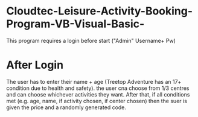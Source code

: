 # Cloudtec-Leisure-Activity-Booking-Program-VB-Visual-Basic-
This program requires a login before start ("Admin" Username+ Pw)

# After Login
The user has to enter their name + age (Treetop Adventure has an 17+ condition due to health and safety).
the user cna choose from 1/3 centres and can choose whichever activities they want.
After that, if all conditions met (e.g. age, name, if activity chosen, if center chosen) then the suer is given the price and a randomly generated code.
